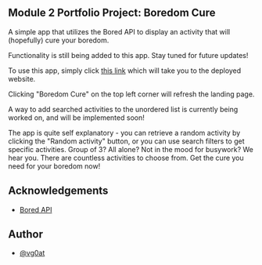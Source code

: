 ## Module 2 Portfolio Project: Boredom Cure
A simple app that utilizes the Bored API to display an activity that will (hopefully) cure your boredom.

Functionality is still being added to this app. Stay tuned for future updates!

To use this app, simply click [this link](https://animated-wisp-d6cf27.netlify.app/) which will take you to the deployed website.

Clicking "Boredom Cure" on the top left corner will refresh the landing page. 

A way to add searched activities to the unordered list is currently being worked on, and will be implemented soon!

The app is quite self explanatory - you can retrieve a random activity by clicking the "Random activity" button, or you can use search filters to get specific activities. Group of 3? All alone? Not in the mood for busywork? We hear you. 
There are countless activities to choose from. Get the cure you need for your boredom now!
## Acknowledgements

 - [Bored API](//www.boredapi.com)

 ## Author

- [@vg0at](https://www.github.com/vg0at)